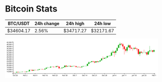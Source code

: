 # Bitcoin Stats

BTC/USDT|24h change|24h high|24h low|
|---|---|---|---|
|$34604.17|2.56%|$34717.27|$32171.67|

<img src="./chart.svg">
